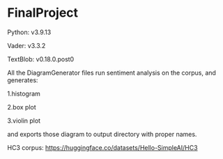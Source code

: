# FinalProject
 

Python: v3.9.13

Vader: v3.3.2

TextBlob: v0.18.0.post0


All the DiagramGenerator files run sentiment analysis on the corpus, and generates: 

1.histogram

2.box plot

3.violin plot

and exports those diagram to output directory with proper names.


HC3 corpus: https://huggingface.co/datasets/Hello-SimpleAI/HC3
